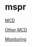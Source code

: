 # mspr

[MCD](https://github.com/alkaloidbit/mspr/blob/main/docs/mocodo_notebook/sandbox.svg)

[Other MCD](https://github.com/alkaloidbit/mspr/blob/main/doc/Mcd.pdf)

[Monitoring](https://github.com/alkaloidbit/mspr/blob/main/monitoring.md)
